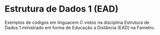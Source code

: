 # Estrutura de Dados 1 (EAD)

Exemplos de códigos em linguacem C vistos na disciplina Estrutura de Dados 1 ministrado em forma de Educação a Distância (EAD) na Fametro.